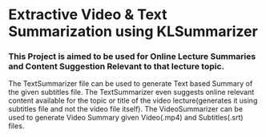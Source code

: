 # Extractive Video & Text Summarization using KLSummarizer
### This Project is aimed to be used for Online Lecture Summaries and Content Suggestion Relevant to that lecture topic.
The TextSummarizer file can be used to generate Text based Summary of the given subtitles file. 
The TextSummarizer even suggests online relevant content available for the topic or title of the video lecture(generates it using subtitles file and not the video file itself). 
The VideoSummarizer can be used to generate Video Summary given Video(.mp4) and Subtitles(.srt) files.    
